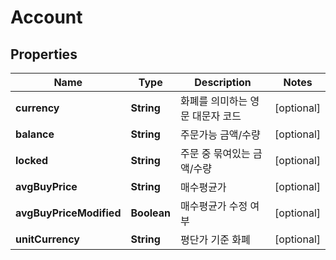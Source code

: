 
# Account

## Properties
Name | Type | Description | Notes
------------ | ------------- | ------------- | -------------
**currency** | **String** | 화폐를 의미하는 영문 대문자 코드 |  [optional]
**balance** | **String** | 주문가능 금액/수량 |  [optional]
**locked** | **String** | 주문 중 묶여있는 금액/수량 |  [optional]
**avgBuyPrice** | **String** | 매수평균가 |  [optional]
**avgBuyPriceModified** | **Boolean** | 매수평균가 수정 여부 |  [optional]
**unitCurrency** | **String** | 평단가 기준 화폐 |  [optional]



